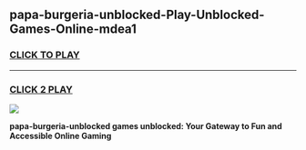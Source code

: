 
## papa-burgeria-unblocked-Play-Unblocked-Games-Online-mdea1
<h3>
<a href="https://premium76.site?title=papa-burgeria-unblocked&ref=25A">CLICK TO PLAY</a></h3>
<hr>

<h3>
<a href="https://premium76.site?title=papa-burgeria-unblocked&ref=25A">CLICK 2 PLAY</a>
  
</h3>

<a href="https://premium76.site?title=papa-burgeria-unblocked&ref=25A"><img src="https://clearcache.store/games.png"></a>


**papa-burgeria-unblocked games unblocked: Your Gateway to Fun and Accessible Online Gaming**
